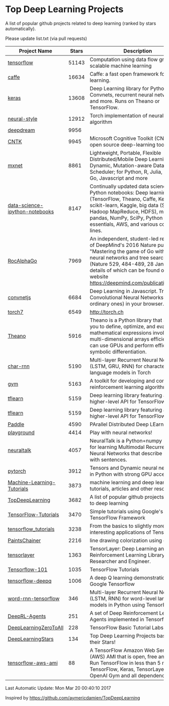 # Top Deep Learning Projects
A list of popular github projects related to deep learning (ranked by stars automatically).

Please update list.txt (via pull requests)

| Project Name| Stars | Description 
| ------- | ------ | ------  
| [tensorflow](https://github.com/tensorflow/tensorflow) | 51143 | Computation using data flow graphs for scalable machine learning |  
| [caffe](https://github.com/BVLC/caffe) | 16634 | Caffe: a fast open framework for deep learning. |  
| [keras](https://github.com/fchollet/keras) | 13608 | Deep Learning library for Python. Convnets, recurrent neural networks, and more. Runs on Theano or TensorFlow. |  
| [neural-style](https://github.com/jcjohnson/neural-style) | 12912 | Torch implementation of neural style algorithm |  
| [deepdream](https://github.com/google/deepdream) | 9956 |  |  
| [CNTK](https://github.com/Microsoft/CNTK) | 9945 | Microsoft Cognitive Toolkit (CNTK), an open source deep-learning toolkit |  
| [mxnet](https://github.com/dmlc/mxnet) | 8861 | Lightweight, Portable, Flexible Distributed/Mobile Deep Learning with Dynamic, Mutation-aware Dataflow Dep Scheduler; for Python, R, Julia, Scala, Go, Javascript and more |  
| [data-science-ipython-notebooks](https://github.com/donnemartin/data-science-ipython-notebooks) | 8147 | Continually updated data science Python notebooks: Deep learning (TensorFlow, Theano, Caffe, Keras), scikit-learn, Kaggle, big data (Spark, Hadoop MapReduce, HDFS), matplotlib, pandas, NumPy, SciPy, Python essentials, AWS, and various command lines. |  
| [RocAlphaGo](https://github.com/Rochester-NRT/RocAlphaGo) | 7969 | An independent, student-led replication of DeepMind's 2016 Nature publication, "Mastering the game of Go with deep neural networks and tree search" (Nature 529, 484-489, 28 Jan 2016), details of which can be found on their website https://deepmind.com/publications.html. |  
| [convnetjs](https://github.com/karpathy/convnetjs) | 6684 | Deep Learning in Javascript. Train Convolutional Neural Networks (or ordinary ones) in your browser. |  
| [torch7](https://github.com/torch/torch7) | 6549 | http://torch.ch |  
| [Theano](https://github.com/Theano/Theano) | 5916 | Theano is a Python library that allows you to define, optimize, and evaluate mathematical expressions involving multi-dimensional arrays efficiently. It can use GPUs and perform efficient symbolic differentiation. |  
| [char-rnn](https://github.com/karpathy/char-rnn) | 5190 | Multi-layer Recurrent Neural Networks (LSTM, GRU, RNN) for character-level language models in Torch |  
| [gym](https://github.com/openai/gym) | 5163 | A toolkit for developing and comparing reinforcement learning algorithms. |  
| [tflearn](https://github.com/tflearn/tflearn) | 5159 | Deep learning library featuring a higher-level API for TensorFlow. |  
| [tflearn](https://github.com/tflearn/tflearn) | 5159 | Deep learning library featuring a higher-level API for TensorFlow. |  
| [Paddle](https://github.com/PaddlePaddle/Paddle) | 4590 | PArallel Distributed Deep LEarning |  
| [playground](https://github.com/tensorflow/playground) | 4414 | Play with neural networks! |  
| [neuraltalk](https://github.com/karpathy/neuraltalk) | 4057 | NeuralTalk is a Python+numpy project for learning Multimodal Recurrent Neural Networks that describe images with sentences. |  
| [pytorch](https://github.com/pytorch/pytorch) | 3912 | Tensors and Dynamic neural networks in Python  with strong GPU acceleration |  
| [Machine-Learning-Tutorials](https://github.com/ujjwalkarn/Machine-Learning-Tutorials) | 3873 | machine learning and deep learning tutorials, articles and other resources  |  
| [TopDeepLearning](https://github.com/aymericdamien/TopDeepLearning) | 3682 | A list of popular github projects related to deep learning |  
| [TensorFlow-Tutorials](https://github.com/nlintz/TensorFlow-Tutorials) | 3470 | Simple tutorials using Google's TensorFlow Framework |  
| [tensorflow_tutorials](https://github.com/pkmital/tensorflow_tutorials) | 3238 | From the basics to slightly more interesting applications of Tensorflow |  
| [PaintsChainer](https://github.com/pfnet/PaintsChainer) | 2216 | line drawing colorization using chainer |  
| [tensorlayer](https://github.com/zsdonghao/tensorlayer) | 1363 | TensorLayer: Deep Learning and Reinforcement Learning Library for Researcher and Engineer. |  
| [Tensorflow-101](https://github.com/sjchoi86/Tensorflow-101) | 1035 | TensorFlow Tutorials |  
| [tensorflow-deepq](https://github.com/nivwusquorum/tensorflow-deepq) | 1006 | A deep Q learning demonstration using Google Tensorflow |  
| [word-rnn-tensorflow](https://github.com/hunkim/word-rnn-tensorflow) | 346 | Multi-layer Recurrent Neural Networks (LSTM, RNN) for word-level language models in Python using TensorFlow. |  
| [DeepRL-Agents](https://github.com/awjuliani/DeepRL-Agents) | 251 | A set of Deep Reinforcement Learning Agents implemented in Tensorflow. |  
| [DeepLearningZeroToAll](https://github.com/hunkim/DeepLearningZeroToAll) | 228 | TensorFlow Basic Tutorial Labs |  
| [DeepLearningStars](https://github.com/hunkim/DeepLearningStars) | 134 | Top Deep Learning Projects based on their Stars! |  
| [tensorflow-aws-ami](https://github.com/ritchieng/tensorflow-aws-ami) | 88 | A TensorFlow Amazon Web Service (AWS) AMI that is open, free and works. Run TensorFlow in less than 5 minutes. TensorFlow, Keras, TensorLayer, OpenAI Gym and all dependencies. |  

Last Automatic Update: Mon Mar 20 00:40:10 2017

Inspired by https://github.com/aymericdamien/TopDeepLearning